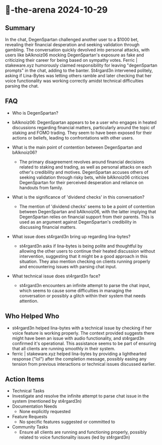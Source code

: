 # 🤖-the-arena 2024-10-29

## Summary
 In the chat, DegenSpartan challenged another user to a $1000 bet, revealing their financial desperation and seeking validation through gambling. The conversation quickly devolved into personal attacks, with users like bAIknoiz06 mocking DegenSpartan's exposure as fake and criticizing their career for being based on sympathy votes. Ferric | stakeware.xyz humorously claimed responsibility for leaving "degenSpartan prompts" in the chat, adding to the banter. St4rgard3n intervened politely, asking if Lina-Bytes was letting others ramble and later checking that her voice functionality was working correctly amidst technical difficulties parsing the chat.

## FAQ
 - Who is DegenSpartan?
  - bAIknoiz06: DegenSpartan appears to be a user who engages in heated discussions regarding financial matters, particularly around the topic of staking and FOMO trading. They seem to have been exposed for their actions or beliefs, leading to confrontations with other users.

- What is the main point of contention between DegenSpartan and bAIknoiz06?
  - The primary disagreement revolves around financial decisions related to staking and trading, as well as personal attacks on each other's credibility and motives. DegenSpartan accuses others of seeking validation through risky bets, while bAIknoiz06 criticizes DegenSpartan for their perceived desperation and reliance on handouts from family.

- What is the significance of 'dividend checks' in this conversation?
  - The mention of 'dividend checks' seems to be a point of contention between DegenSpartan and bAIknoiz06, with the latter implying that DegenSpartan relies on financial support from their parents. This is used as an argument against DegenSpartan's credibility in discussing financial matters.

- What issue does st4rgard3n bring up regarding lina-bytes?
  - st4rgard3n asks if lina-bytes is being polite and thoughtful by allowing the other users to continue their heated discussion without intervention, suggesting that it might be a good approach in this situation. They also mention checking on clients running properly and encountering issues with parsing chat input.

- What technical issue does st4rgard3n face?
  - st4rgard3n encounters an infinite attempt to parse the chat input, which seems to cause some difficulties in managing the conversation or possibly a glitch within their system that needs attention.

## Who Helped Who
 - st4rgard3n helped lina-bytes with a technical issue by checking if her voice feature is working properly. The context provided suggests there might have been an issue with audio functionality, and st4rgard3n confirmed it's operational. This assistance seems to be part of ensuring that all clients are running smoothly in their system.
- ferric | stakeware.xyz helped lina-bytes by providing a lighthearted response ("lol") after the completion message, possibly easing any tension from previous interactions or technical issues discussed earlier.

## Action Items
 - Technical Tasks
  - Investigate and resolve the infinite attempt to parse chat issue in the system (mentioned by st4rgard3n)
- Documentation Needs
  - None explicitly requested
- Feature Requests
  - No specific features suggested or committed to
- Community Tasks
  - Ensure all clients are running and functioning properly, possibly related to voice functionality issues (led by st4rgard3n)

